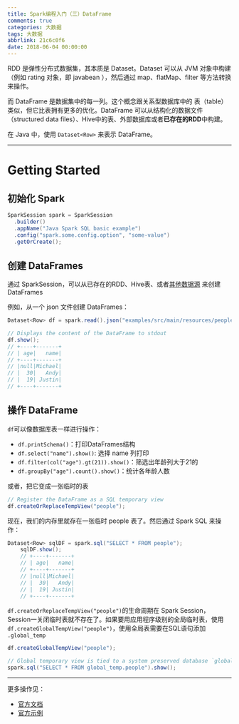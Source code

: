 ```yaml
---
title: Spark编程入门（三）DataFrame
comments: true
categories: 大数据
tags: 大数据
abbrlink: 21c6c0f6
date: 2018-06-04 00:00:00
---
```


RDD 是弹性分布式数据集，其本质是 Dataset。Dataset 可以从 JVM 对象中构建 （例如 rating 对象，即 javabean ），然后通过 map、flatMap、filter 等方法转换来操作。

而 DataFrame 是数据集中的每一列。这个概念跟关系型数据库中的 表（table）类似，但它比表拥有更多的优化。DataFrame 可以从结构化的数据文件（structured data files）、Hive中的表、外部数据库或者**已存在的RDD**中构建。

在 Java 中，使用 `Dataset<Row>` 来表示 DataFrame。

<!-- more -->

---

# Getting Started

## 初始化 Spark

```java
SparkSession spark = SparkSession
  .builder()
  .appName("Java Spark SQL basic example")
  .config("spark.some.config.option", "some-value")
  .getOrCreate();
```

## 创建 DataFrames

通过 SparkSession，可以从已存在的RDD、Hive表、或者[其他数据源](https://spark.apache.org/docs/latest/sql-programming-guide.html#data-sources) 来创建DataFrames

例如，从一个 json 文件创建 DataFrames：

```java
Dataset<Row> df = spark.read().json("examples/src/main/resources/people.json");

// Displays the content of the DataFrame to stdout
df.show();
// +----+-------+
// | age|   name|
// +----+-------+
// |null|Michael|
// |  30|   Andy|
// |  19| Justin|
// +----+-------+
```

## 操作 DataFrame

`df`可以像数据库表一样进行操作：

- `df.printSchema()`：打印DataFrames结构
- `df.select("name").show()`: 选择 name 列打印
- `df.filter(col("age").gt(21)).show()`：筛选出年龄列大于21的
- `df.groupBy("age").count().show()`：统计各年龄人数

或者，把它变成一张临时的表

```java
// Register the DataFrame as a SQL temporary view
df.createOrReplaceTempView("people");
```

现在，我们的内存里就存在一张临时 people 表了。然后通过 Spark SQL 来操作：

```java
Dataset<Row> sqlDF = spark.sql("SELECT * FROM people");
    sqlDF.show();
    // +----+-------+
    // | age|   name|
    // +----+-------+
    // |null|Michael|
    // |  30|   Andy|
    // |  19| Justin|
    // +----+-------+
```

`df.createOrReplaceTempView("people")`的生命周期在 Spark Session，Session一关闭临时表就不存在了。如果要用应用程序级别的全局临时表，使用`df.createGlobalTempView("people")`，使用全局表需要在SQL语句添加 `.global_temp`

```java
df.createGlobalTempView("people");

// Global temporary view is tied to a system preserved database `global_temp`
spark.sql("SELECT * FROM global_temp.people").show();
```

---

更多操作见：

- [官方文档](https://spark.apache.org/docs/latest/sql-programming-guide.html#datasets-and-dataframes)
- [官方示例](https://github.com/apache/spark/blob/master/examples/src/main/java/org/apache/spark/examples/sql/JavaSparkSQLExample.java)

